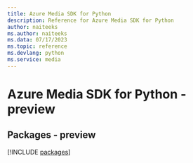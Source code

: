 ```yaml
---
title: Azure Media SDK for Python
description: Reference for Azure Media SDK for Python
author: naiteeks
ms.author: naiteeks
ms.data: 07/17/2023
ms.topic: reference
ms.devlang: python
ms.service: media
---
```

# Azure Media SDK for Python - preview
## Packages - preview
[!INCLUDE [packages](media-index.md)]